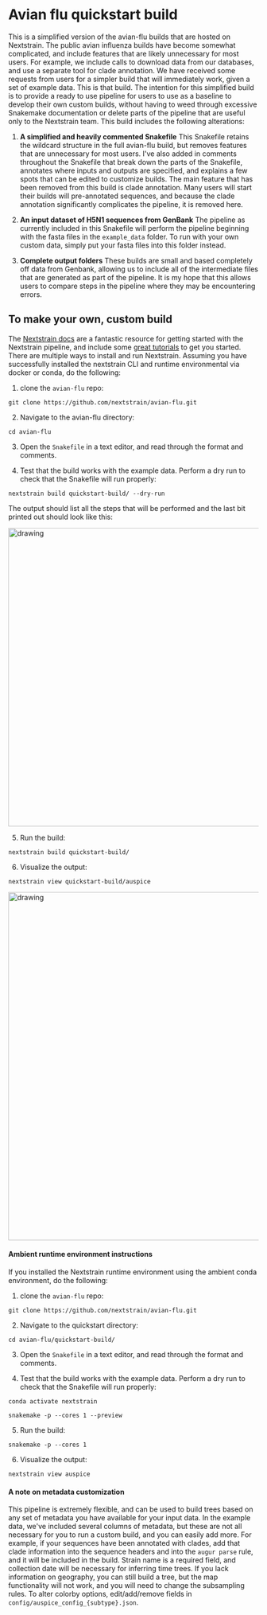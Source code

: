 # Avian flu quickstart build

This is a simplified version of the avian-flu builds that are hosted on Nextstrain. The public avian influenza builds have become somewhat complicated, and include features that are likely unnecessary for most users. For example, we include calls to download data from our databases, and use a separate tool for clade annotation. We have received some requests from users for a simpler build that will immediately work, given a set of example data. This is that build. The intention for this simplified build is to provide a ready to use pipeline for users to use as a baseline to develop their own custom builds, without having to weed through excessive Snakemake documentation or delete parts of the pipeline that are useful only to the Nextstrain team. This build includes the following alterations:

1. **A simplified and heavily commented Snakefile** 
This Snakefile retains the wildcard structure in the full avian-flu build, but removes features that are unnecessary for most users. I've also added in comments throughout the Snakefile that break down the parts of the Snakefile, annotates where inputs and outputs are specified, and explains a few spots that can be edited to customize builds. The main feature that has been removed from this build is clade annotation. Many users will start their builds will pre-annotated sequences, and because the clade annotation significantly complicates the pipeline, it is removed here. 

2. **An input dataset of H5N1 sequences from GenBank**
The pipeline as currently included in this Snakefile will perform the pipeline beginning with the fasta files in the `example_data` folder. To run with your own custom data, simply put your fasta files into this folder instead.  

3. **Complete output folders**
These builds are small and based completely off data from Genbank, allowing us to include all of the intermediate files that are generated as part of the pipeline. It is my hope that this allows users to compare steps in the pipeline where they may be encountering errors. 


## To make your own, custom build
The [Nextstrain docs](https://docs.nextstrain.org/en/latest/index.html) are a fantastic resource for getting started with the Nextstrain pipeline, and include some [great tutorials](https://docs.nextstrain.org/en/latest/install.html) to get you started. There are multiple ways to install and run Nextstrain. Assuming you have successfully installed the nextstrain CLI and runtime environmental via docker or conda, do the following: 

1. clone the `avian-flu` repo: 

`git clone https://github.com/nextstrain/avian-flu.git`

2. Navigate to the avian-flu directory: 

`cd avian-flu`

3. Open the `Snakefile` in a text editor, and read through the format and comments. 

4. Test that the build works with the example data. Perform a dry run to check that the Snakefile will run properly:

`nextstrain build quickstart-build/ --dry-run`

The output should list all the steps that will be performed and the last bit printed out should look like this:
 
<img src="https://github.com/nextstrain/avian-flu/blob/master/quickstart-build/images/check-setup-output.png" alt="drawing" width="600"/>

5. Run the build: 

`nextstrain build quickstart-build/`

6. Visualize the output:

`nextstrain view quickstart-build/auspice`

<img src="https://github.com/nextstrain/avian-flu/blob/master/quickstart-build/images/build-results.png" alt="drawing" width="700"/>


#### Ambient runtime environment instructions
If you installed the Nextstrain runtime environment using the ambient conda environment, do the following: 

1. clone the `avian-flu` repo: 

`git clone https://github.com/nextstrain/avian-flu.git`

2. Navigate to the quickstart directory: 

`cd avian-flu/quickstart-build/`

3. Open the `Snakefile` in a text editor, and read through the format and comments. 

4. Test that the build works with the example data. Perform a dry run to check that the Snakefile will run properly:

`conda activate nextstrain`

`snakemake -p --cores 1 --preview`

5. Run the build: 

`snakemake -p --cores 1`

6. Visualize the output:
 
`nextstrain view auspice`


#### A note on metadata customization
This pipeline is extremely flexible, and can be used to build trees based on any set of metadata you have available for your input data. In the example data, we've included several columns of metadata, but these are not all necessary for you to run a custom build, and you can easily add more. For example, if your sequences have been annotated with clades, add that clade information into the sequence headers and into the `augur parse` rule, and it will be included in the build. Strain name is a required field, and collection date will be necessary for inferring time trees. If you lack information on geography, you can still build a tree, but the map functionality will not work, and you will need to change the subsampling rules. To alter colorby options, edit/add/remove fields in `config/auspice_config_{subtype}.json`.
